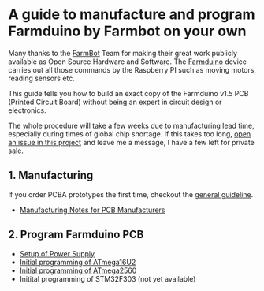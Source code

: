 # A guide to manufacture and program Farmduino by Farmbot on your own

Many thanks to the [FarmBot](https://farm.bot/) Team for making their great work publicly available as Open Source Hardware and Software. The [Farmduino](https://genesis.farm.bot/v1.5/Extras/bom/electronics-and-wiring#farmduino) device carries out all those commands by the Raspberry PI such as moving motors, reading sensors etc.

This guide tells you how to build an exact copy of the Farmduino v1.5 PCB (Printed Circuit Board) without being an expert in circuit design or electronics.

The whole procedure will take a few weeks due to manufacturing lead time, especially during times of global chip shortage. If this takes too long, [open an issue in this project](https://github.com/paulhaufe/farmbot-pcbs/issues) and leave me a message, I have a few left for private sale.

## 1. Manufacturing

If you order PCBA prototypes the first time, checkout the [general guideline](../README.md).

* [Manufacturing Notes for PCB Manufacturers](/order.md)

## 2. Program Farmduino PCB

* [Setup of Power Supply](/hardware-setup/hardware-setup.md)
* [Initial programming of ATmega16U2](/atmega16u2/readme.md)
* [Initial programming of ATmega2560](/atmega2560/readme.md)
* Initital programming of STM32F303 (not yet available)